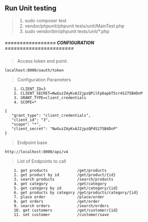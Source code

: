## Run Unit testing

> 1. sudo composer test
> 2. vendor/phpunit/phpunit tests/unit/MainTest.php
> 3. sudo vendor/bin/phpunit tests/unit/*.php


##### ================= CONFIGURATION =======================


> Access token end point: 
```
localhost:8000/oauth/token 
```

> Configuration Parameters
```
    1. CLIENT_ID=3
    2. CLIENT_SECRET=NwGuzZ4yKvAJ2jpzQPilFp6apbT5cr4S275B4DnP
    3. GRANT_TYPE=client_credentials
    4. SCOPE=*

{
   "grant_type": "client_credentials",
   "client_id": "3",
   "scope": "*",
   "client_secret": "NwGuzZ4yKvAJ2jpzQP4S275B4DnP"
}
```
>  Endpoint base
```
http://localhost:8000/api/v4
```

> List of Endpoints to call
```
    1. get products             /get/products
    2. get product by id        /get/product/{id}
    3. search products          /search/products
    4. get category             /get/category
    5. get category by id       /get/category/{id}
    6. get products by category /get/products/category/{id}
    7. place order              /place/order
    8. get orders               /get/order
    9. search orders            /search/orders
    10. get customers           /get/customer/{id}
    11. set customer            /customer/save

```